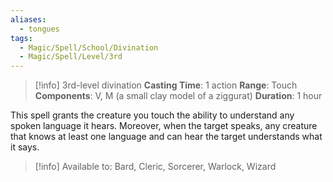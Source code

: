 ```yaml
---
aliases:
  - tongues
tags:
  - Magic/Spell/School/Divination
  - Magic/Spell/Level/3rd
---
```

>[!info]
>3rd-level divination
>**Casting Time**: 1 action
>**Range**: Touch
>**Components**: V, M (a small clay model of a ziggurat)
>**Duration**: 1 hour

This spell grants the creature you touch the ability to understand any spoken language it hears. Moreover, when the target speaks, any creature that knows at least one language and can hear the target understands what it says.<br>
>[!info] Available to:
>Bard, Cleric, Sorcerer, Warlock, Wizard